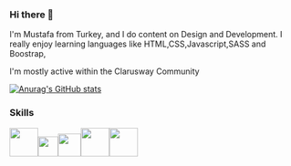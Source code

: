 ### Hi there 👋
 I'm Mustafa from Turkey, and I do content on Design and Development. I really enjoy learning languages like HTML,CSS,Javascript,SASS and Boostrap,

 I'm mostly active within the Clarusway Community

 [![Anurag's GitHub stats](https://github-readme-stats.vercel.app/api?username=mmehel52)](https://github.com/mmehel52/github-readme-stats)
 
### Skills  
<img src="https://upload.wikimedia.org/wikipedia/commons/thumb/6/61/HTML5_logo_and_wordmark.svg/1200px-HTML5_logo_and_wordmark.svg.png" width="50" /><img src="https://upload.wikimedia.org/wikipedia/commons/thumb/d/d5/CSS3_logo_and_wordmark.svg/1200px-CSS3_logo_and_wordmark.svg.png" width="35" /><img src="https://www.sistemkod.com/images/blog/javascriptlogo.png" width="40" /><img src="https://i0.wp.com/www.erdiucar.com/wp-content/uploads/2019/08/sass-logo.png?fit=1024%2C768&ssl=1" width="50" /><img src="https://upload.wikimedia.org/wikipedia/commons/thumb/b/b2/Bootstrap_logo.svg/512px-Bootstrap_logo.svg.png" width="50" />
